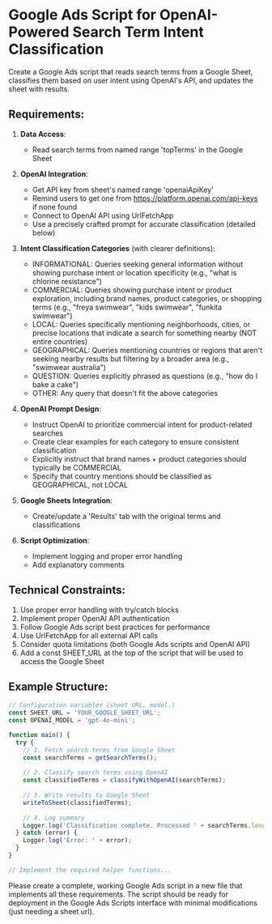 # Google Ads Script for OpenAI-Powered Search Term Intent Classification

Create a Google Ads script that reads search terms from a Google Sheet, classifies them based on user intent using OpenAI's API, and updates the sheet with results.

## Requirements:

1. **Data Access**:
   - Read search terms from named range 'topTerms' in the Google Sheet

2. **OpenAI Integration**:
   - Get API key from sheet's named range 'openaiApiKey'
   - Remind users to get one from https://platform.openai.com/api-keys if none found
   - Connect to OpenAI API using UrlFetchApp
   - Use a precisely crafted prompt for accurate classification (detailed below)

3. **Intent Classification Categories** (with clearer definitions):
   - INFORMATIONAL: Queries seeking general information without showing purchase intent or location specificity (e.g., "what is chlorine resistance")
   - COMMERCIAL: Queries showing purchase intent or product exploration, including brand names, product categories, or shopping terms (e.g., "freya swimwear", "kids swimwear", "funkita swimwear")
   - LOCAL: Queries specifically mentioning neighborhoods, cities, or precise locations that indicate a search for something nearby (NOT entire countries)
   - GEOGRAPHICAL: Queries mentioning countries or regions that aren't seeking nearby results but filtering by a broader area (e.g., "swimwear australia")
   - QUESTION: Queries explicitly phrased as questions (e.g., "how do I bake a cake")
   - OTHER: Any query that doesn't fit the above categories

4. **OpenAI Prompt Design**:
   - Instruct OpenAI to prioritize commercial intent for product-related searches
   - Create clear examples for each category to ensure consistent classification
   - Explicitly instruct that brand names + product categories should typically be COMMERCIAL
   - Specify that country mentions should be classified as GEOGRAPHICAL, not LOCAL

5. **Google Sheets Integration**:
   - Create/update a 'Results' tab with the original terms and classifications

6. **Script Optimization**:
   - Implement logging and proper error handling
   - Add explanatory comments

## Technical Constraints:

1. Use proper error handling with try/catch blocks
2. Implement proper OpenAI API authentication
3. Follow Google Ads script best practices for performance
4. Use UrlFetchApp for all external API calls
5. Consider quota limitations (both Google Ads scripts and OpenAI API)
6. Add a const SHEET_URL at the top of the script that will be used to access the Google Sheet

## Example Structure:

```javascript
// Configuration variables (sheet URL, model.)
const SHEET_URL = 'YOUR_GOOGLE_SHEET_URL';
const OPENAI_MODEL = 'gpt-4o-mini';

function main() {
  try {
    // 1. Fetch search terms from Google Sheet
    const searchTerms = getSearchTerms();
    
    // 2. Classify search terms using OpenAI
    const classifiedTerms = classifyWithOpenAI(searchTerms);
    
    // 3. Write results to Google Sheet
    writeToSheet(classifiedTerms);
    
    // 4. Log summary
    Logger.log('Classification complete. Processed ' + searchTerms.length + ' search terms.');
  } catch (error) {
    Logger.log('Error: ' + error);
  }
}

// Implement the required helper functions...
```

Please create a complete, working Google Ads script in a new file that implements all these requirements. The script should be ready for deployment in the Google Ads Scripts interface with minimal modifications (just needing a sheet url). 